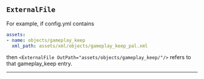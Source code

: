 
## `ExternalFile`

For example, if config.yml contains

```yml
assets:
- name: objects/gameplay_keep
  xml_path: assets/xml/objects/gameplay_keep_pal.xml
```

then `<ExternalFile OutPath="assets/objects/gameplay_keep/"/>` refers to that gameplay_keep entry.

----------
